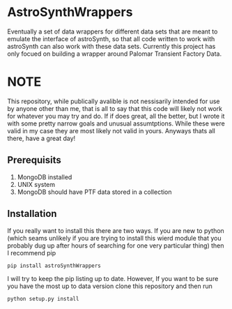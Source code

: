 # AstroSynthWrappers
Eventually a set of data wrappers for different data sets that are meant to emulate the interface of astroSynth, so that all code written to work with astroSynth can also work with these data sets. Currently this project has only focued on building a wrapper around Palomar Transient Factory Data.

# NOTE
This repository, while publically avalible is not nessisarily intended for use by anyone other than me, that is all to say that this code will likely not work for whatever you may try and do. If if does great, all the better, but I wrote it with some pretty narrow goals and unusual assumtptions. While these were valid in my case they are most likely not valid in yours. Anyways thats all there, have a great day!

## Prerequisits
1) MongoDB installed
2) UNIX system
3) MongoDB should have PTF data stored in a collection

## Installation
If you really want to install this there are two ways. If you are new to python (which seams unlikely if you are trying to install this wierd module that you probably dug up after hours of searching for one very particular thing) then I recommend pip
```bash
pip install astroSynthWrappers
```
I will try to keep the pip listing up to date. However, If you want to be sure you have the most up to data version clone this repository and then run
```bash
python setup.py install
```
